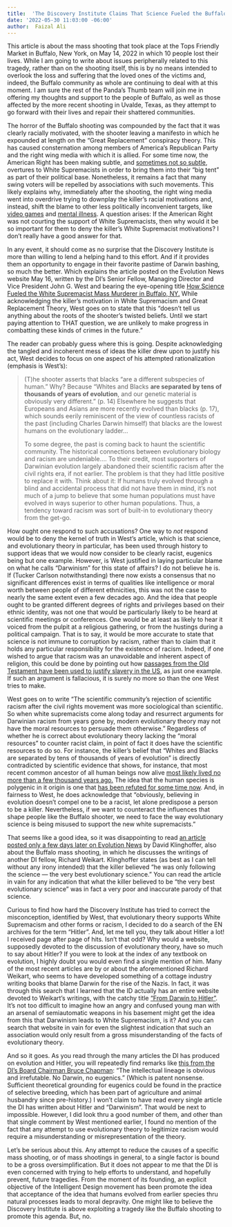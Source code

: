 ```yaml
---
title:  'The Discovery Institute Claims That Science Fueled the Buffalo Shooting'
date: '2022-05-30 11:03:00 -06:00'
author:  Faizal Ali
---
```

<p>This article is about the mass shooting that took place at the Tops Friendly Market in Buffalo, New York, on May 14, 2022 in which 10 people lost their lives.  While I am going to write about issues peripherally related to this tragedy, rather than on the shooting itself, this is by no means intended to overlook the loss and suffering that the loved ones of the victims and, indeed, the Buffalo community as whole are continuing to deal with at this moment.  I am sure the rest of the Panda’s Thumb team will join me in offering my thoughts and support to the people of Buffalo, as well as those affected by the more recent shooting in Uvalde, Texas, as they attempt to go forward with their lives and repair their shattered communities.</p>
<p>The horror of the Buffalo shooting was compounded by the fact that it was clearly racially motivated, with the shooter leaving a manifesto in which he expounded at length on the “Great Replacement” conspiracy theory.  This has caused consternation among members of America’s Republican Party and the right wing media with which it is allied.  For some time now, the American Right has been making subtle, and <a href="https://www.washingtonpost.com/nation/2022/02/28/marjorie-taylor-greene-white-nationalist-conference/">sometimes not so subtle</a>, overtures to White Supremacists in order to bring them into their “big tent” as part of their political base.  Nonetheless, it remains a fact that many swing voters will be repelled by associations with such movements.  This likely explains why, immediately after the shooting, the right wing media went into overdrive trying to downplay the killer’s racial motivations and, instead, shift the blame to other less politically inconvenient targets, like <a href="https://gamerant.com/fox-news-violent-video-games-buffalo-shooting/">video games</a> and <a href="https://www.seattletimes.com/entertainment/tucker-carlson-blames-buffalo-supermarket-shooting-on-biden-mental-illness-ignores-great-replacement-theory-spread-on-fox-news/">mental illness</a>.  A question arises:  If the American Right was not courting the support of White Supremacists, then why would it be so important for them to deny the killer’s White Supremacist motivations?  I don’t really have a good answer for that.</p>
<!--more-->
<p>In any event, it should come as no surprise that the Discovery Institute is more than willing to lend a helping hand to this effort.  And if it provides them an opportunity to engage in their favorite pastime of Darwin bashing, so much the better.  Which explains the article posted on the Evolution News website May 16, written by the DI’s Senior Fellow, Managing Director and Vice President John G. West and bearing the eye-opening title <a href="https://evolutionnews.org/2022/05/how-science-fueled-the-white-supremacist-mass-murderer-in-buffalo-ny/">How Science Fueled the White Supremacist Mass Murderer in Buffalo, NY.</a>  While acknowledging the killer’s motivation in White Supremacism and Great Replacement Theory, West goes on to state that this “doesn’t tell us anything about the roots of the shooter’s twisted beliefs. Until we start paying attention to THAT question, we are unlikely to make progress in combatting these kinds of crimes in the future.”</p>
<p>The reader can probably guess where this is going.  Despite acknowledging the tangled and incoherent mess of ideas the killer drew upon to justify his act, West decides to focus on one aspect of his attempted rationalization (emphasis is West’s):</p>
<blockquote><p>(T)he shooter asserts that blacks “are a different subspecies of human.” Why? Because “Whites and Blacks <b>are separated by tens of thousands of years of evolution</b>, and our genetic material is obviously very different.” (p. 14) Elsewhere he suggests that Europeans and Asians are more recently evolved than blacks (p. 17), which sounds eerily reminiscent of the view of countless racists of the past (including Charles Darwin himself) that blacks are the lowest humans on the evolutionary ladder…</p>
<p>To some degree, the past is coming back to haunt the scientific community. The historical connections between evolutionary biology and racism are undeniable….  To their credit, most supporters of Darwinian evolution largely abandoned their scientific racism after the civil rights era, if not earlier. The problem is that they had little positive to replace it with. Think about it: If humans truly evolved through a blind and accidental process that did not have them in mind, it’s not much of a jump to believe that some human populations must have evolved in ways superior to other human populations. Thus, a tendency toward racism was sort of built-in to evolutionary theory from the get-go.</p></blockquote>
<p>How ought one respond to such accusations?  One way to <i>not</i> respond would be to deny the kernel of truth in West’s article, which is that science, and evolutionary theory in particular, has been used through history to support ideas that we would now consider to be clearly racist, eugenics being but one example.  However, is West justified in laying particular blame on what he calls “Darwinism” for this state of affairs?  I do not believe he is.  If (Tucker Carlson notwithstanding) there now exists a consensus that no significant differences exist in terms of qualities like intelligence or moral worth between people of different ethnicities, this was not the case to nearly the same extent even a few decades ago.  And the idea that people ought to be granted different degrees of rights and privileges based on their ethnic identity, was not one that would be particularly likely to be heard at scientific meetings or conferences.  One would be at least as likely to hear it voiced from the pulpit at a religious gathering, or from the hustings during a political campaign.   That is to say, it would be more accurate to state that science is not immune to corruption by racism, rather than to claim that it holds any particular responsibility for the existence of racism.  Indeed, if one wished to argue that racism was an unavoidable and inherent aspect of religion, this could be done by pointing out how <a href="https://www.nytimes.com/2003/11/01/arts/from-noah-s-curse-to-slavery-s-rationale.html">passages from the Old Testament have been used to justify slavery in the US</a>, as just one example. If such an argument is fallacious, it is surely no more so than the one West tries to make.</p>
<p>West goes on to write “The scientific community’s rejection of scientific racism after the civil rights movement was more sociological than scientific. So when white supremacists come along today and resurrect arguments for Darwinian racism from years gone by, modern evolutionary theory may not have the moral resources to persuade them otherwise.”  Regardless of whether he is correct about evolutionary theory lacking the “moral resources” to counter racist claim, in point of fact it does have the scientific resources to do so.  For instance, the killer’s belief that “Whites and Blacks are separated by tens of thousands of years of evolution” is directly contradicted by scientific evidence that shows, for instance, that most recent common ancestor of all human beings now alive <a href="https://pubmed.ncbi.nlm.nih.gov/15457259/">most likely lived no more than a few thousand years ago.</a> The idea that the human species is polygenic in it origin is one that <a href="https://onlinelibrary.wiley.com/doi/10.1002/9781118584538.ieba0579">has been refuted for some time now</a>.   And, in fairness to West, he does acknowledge that “obviously, believing in evolution doesn’t compel one to be a racist, let alone predispose a person  to be a killer. Nevertheless, if we want to counteract the influences that shape people like the Buffalo shooter, we need to face the way evolutionary science is being misused to support the new white supremacists.”</p>
<p>That seems like a good idea, so it was disappointing to read <a href="https://evolutionnews.org/2022/05/weikart-in-his-own-mind-white-supremacist-gunman-was-only-following-the-science/"> an article posted only a few days later on Evolution News</a> by David Klinghoffer, also about the Buffalo mass shooting, in which he discusses the writings of another DI fellow, Richard Weikart.  Klinghoffer states (as best as I can tell without any irony intended) that the killer believed “he was only following the science — the very best evolutionary science.”  You can read the article in vain for any indication that what the killer believed to be “the very best evolutionary science” was in fact a very poor and inaccurate parody of that science.</p>
<p>Curious to find how hard the Discovery Institute has tried to correct the misconception, identified by West, that evolutionary theory supports White Supremacism and other forms or racism, I decided to do a search of the EN archives for the term “Hitler”.  And, let me tell you, they talk about Hitler a lot!  I received page after page of hits.  Isn’t that odd?  Why would a website, supposedly devoted to the discussion of evolutionary theory, have so much to say about Hitler?  If you were to look at the index of any textbook on evolution, I highly doubt you would even find a single mention of him.  Many of the most recent articles are by or about the aforementioned Richard Weikart, who seems to have developed something of a cottage industry writing books that blame Darwin for the rise of the Nazis.  In fact, it was through this search that I learned that the ID actually has an entire website devoted to Weikart’s writings, with the catchy title <a href="https://darwintohitler.com/">“From Darwin to Hitler”</a>.  It’s not too difficult to imagine how an angry and confused young man with an arsenal of semiautomatic weapons in his basement might get the idea from this that Darwinism leads to White Supremacism, is it?  And you can search that website in vain for even the slightest indication that such an association would only result from a gross misunderstanding of the facts of evolutionary theory.</p>
<p>And so it goes.  As you read through the many articles the DI has produced on evolution and Hitler, you will repeatedly find remarks like <a href="https://evolutionnews.org/2012/05/more_missing_li/">this from the DI’s Board Chairman Bruce Chapman</a>:  “The intellectual lineage is obvious and irrefutable. No Darwin, no eugenics.”  (Which is patent nonsense.  Sufficient theoretical grounding for eugenics could be found in the practice of selective breeding, which has been part of agriculture and animal husbandry since pre-history.)  I won’t claim to have read every single article the DI has written about Hitler and “Darwinism”.  That would be next to impossible.  However, I did look thru a good number of them, and other than that single comment by West mentioned earlier, I found no mention of the fact that any attempt to use evolutionary theory to legitimize racism would require a misunderstanding or misrepresentation of the theory.</p>
<p>Let’s be serious about this.  Any attempt to reduce the causes of a specific mass shooting, or of mass shootings in general, to a single factor is bound to be a gross oversimplification.  But it does not appear to me that the DI is even concerned with trying to help efforts to understand, and hopefully prevent, future tragedies.  From the moment of its founding, an explicit objective of the Intelligent Design movement has been promote the idea that acceptance of the idea that humans evolved from earlier species thru natural processes leads to moral depravity.  One might like to believe the Discovery Institute is above exploiting a tragedy like the Buffalo shooting to promote this agenda. But, no.</p>
